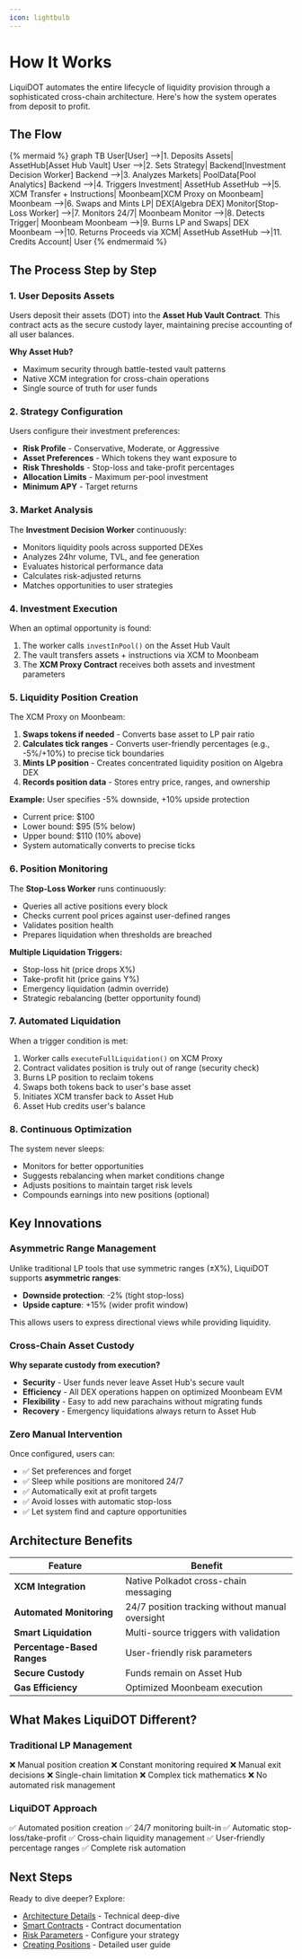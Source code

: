 ```yaml
---
icon: lightbulb
---
```


# How It Works

LiquiDOT automates the entire lifecycle of liquidity provision through a sophisticated cross-chain architecture. Here's how the system operates from deposit to profit.

## The Flow

{% mermaid %}
graph TB
    User[User] -->|1. Deposits Assets| AssetHub[Asset Hub Vault]
    User -->|2. Sets Strategy| Backend[Investment Decision Worker]
    Backend -->|3. Analyzes Markets| PoolData[Pool Analytics]
    Backend -->|4. Triggers Investment| AssetHub
    AssetHub -->|5. XCM Transfer + Instructions| Moonbeam[XCM Proxy on Moonbeam]
    Moonbeam -->|6. Swaps and Mints LP| DEX[Algebra DEX]
    Monitor[Stop-Loss Worker] -->|7. Monitors 24/7| Moonbeam
    Monitor -->|8. Detects Trigger| Moonbeam
    Moonbeam -->|9. Burns LP and Swaps| DEX
    Moonbeam -->|10. Returns Proceeds via XCM| AssetHub
    AssetHub -->|11. Credits Account| User
{% endmermaid %}

## The Process Step by Step

### 1. User Deposits Assets

Users deposit their assets (DOT) into the **Asset Hub Vault Contract**. This contract acts as the secure custody layer, maintaining precise accounting of all user balances.

**Why Asset Hub?**
* Maximum security through battle-tested vault patterns
* Native XCM integration for cross-chain operations
* Single source of truth for user funds

### 2. Strategy Configuration

Users configure their investment preferences:

* **Risk Profile** - Conservative, Moderate, or Aggressive
* **Asset Preferences** - Which tokens they want exposure to
* **Risk Thresholds** - Stop-loss and take-profit percentages
* **Allocation Limits** - Maximum per-pool investment
* **Minimum APY** - Target returns

### 3. Market Analysis

The **Investment Decision Worker** continuously:

* Monitors liquidity pools across supported DEXes
* Analyzes 24hr volume, TVL, and fee generation
* Evaluates historical performance data
* Calculates risk-adjusted returns
* Matches opportunities to user strategies

### 4. Investment Execution

When an optimal opportunity is found:

1. The worker calls `investInPool()` on the Asset Hub Vault
2. The vault transfers assets + instructions via XCM to Moonbeam
3. The **XCM Proxy Contract** receives both assets and investment parameters

### 5. Liquidity Position Creation

The XCM Proxy on Moonbeam:

1. **Swaps tokens if needed** - Converts base asset to LP pair ratio
2. **Calculates tick ranges** - Converts user-friendly percentages (e.g., -5%/+10%) to precise tick boundaries
3. **Mints LP position** - Creates concentrated liquidity position on Algebra DEX
4. **Records position data** - Stores entry price, ranges, and ownership

**Example:** User specifies -5% downside, +10% upside protection
* Current price: $100
* Lower bound: $95 (5% below)
* Upper bound: $110 (10% above)
* System automatically converts to precise ticks

### 6. Position Monitoring

The **Stop-Loss Worker** runs continuously:

* Queries all active positions every block
* Checks current pool prices against user-defined ranges
* Validates position health
* Prepares liquidation when thresholds are breached

**Multiple Liquidation Triggers:**
* Stop-loss hit (price drops X%)
* Take-profit hit (price gains Y%)
* Emergency liquidation (admin override)
* Strategic rebalancing (better opportunity found)

### 7. Automated Liquidation

When a trigger condition is met:

1. Worker calls `executeFullLiquidation()` on XCM Proxy
2. Contract validates position is truly out of range (security check)
3. Burns LP position to reclaim tokens
4. Swaps both tokens back to user's base asset
5. Initiates XCM transfer back to Asset Hub
6. Asset Hub credits user's balance

### 8. Continuous Optimization

The system never sleeps:

* Monitors for better opportunities
* Suggests rebalancing when market conditions change
* Adjusts positions to maintain target risk levels
* Compounds earnings into new positions (optional)

## Key Innovations

### Asymmetric Range Management

Unlike traditional LP tools that use symmetric ranges (±X%), LiquiDOT supports **asymmetric ranges**:

* **Downside protection**: -2% (tight stop-loss)
* **Upside capture**: +15% (wider profit window)

This allows users to express directional views while providing liquidity.

### Cross-Chain Asset Custody

**Why separate custody from execution?**

* **Security** - User funds never leave Asset Hub's secure vault
* **Efficiency** - All DEX operations happen on optimized Moonbeam EVM
* **Flexibility** - Easy to add new parachains without migrating funds
* **Recovery** - Emergency liquidations always return to Asset Hub

### Zero Manual Intervention

Once configured, users can:
* ✅ Set preferences and forget
* ✅ Sleep while positions are monitored 24/7
* ✅ Automatically exit at profit targets
* ✅ Avoid losses with automatic stop-loss
* ✅ Let system find and capture opportunities

## Architecture Benefits

| Feature | Benefit |
|---------|---------|
| **XCM Integration** | Native Polkadot cross-chain messaging |
| **Automated Monitoring** | 24/7 position tracking without manual oversight |
| **Smart Liquidation** | Multi-source triggers with validation |
| **Percentage-Based Ranges** | User-friendly risk parameters |
| **Secure Custody** | Funds remain on Asset Hub |
| **Gas Efficiency** | Optimized Moonbeam execution |

## What Makes LiquiDOT Different?

### Traditional LP Management

❌ Manual position creation
❌ Constant monitoring required
❌ Manual exit decisions
❌ Single-chain limitation
❌ Complex tick mathematics
❌ No automated risk management

### LiquiDOT Approach

✅ Automated position creation
✅ 24/7 monitoring built-in
✅ Automatic stop-loss/take-profit
✅ Cross-chain liquidity management
✅ User-friendly percentage ranges
✅ Complete risk automation

## Next Steps

Ready to dive deeper? Explore:

* [Architecture Details](../basics/architecture.md) - Technical deep-dive
* [Smart Contracts](../basics/smart-contracts.md) - Contract documentation
* [Risk Parameters](../basics/risk-parameters.md) - Configure your strategy
* [Creating Positions](../basics/creating-position.md) - Detailed user guide

